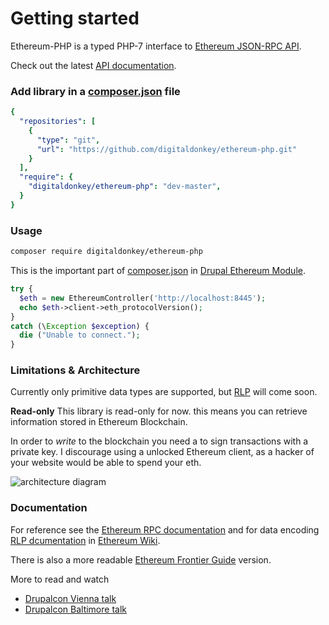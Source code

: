 # Getting started

Ethereum-PHP is a typed PHP-7 interface to [Ethereum JSON-RPC API](https://github.com/ethereum/wiki/wiki/JSON-RPC).

<span class="hide-in-apidoc">Check out the latest [API documentation](http://ethereum-php.org/dev/).</span>

### Add library in a [composer.json](https://getcomposer.org/doc/01-basic-usage.md#composer-json-project-setup) file

```yaml
{
  "repositories": [
    {
      "type": "git",
      "url": "https://github.com/digitaldonkey/ethereum-php.git"
    }
  ],
  "require": {
    "digitaldonkey/ethereum-php": "dev-master",
  }
}
```

### Usage


```sh
composer require digitaldonkey/ethereum-php
```

This is the important part of [composer.json](https://github.com/digitaldonkey/ethereum/blob/8.x-1.x/composer.json) in [Drupal Ethereum Module](https://drupal.org/project/ethereum).


```php
try {
  $eth = new EthereumController('http://localhost:8445');
  echo $eth->client->eth_protocolVersion();
}
catch (\Exception $exception) {
  die ("Unable to connect.");
}
```

### Limitations & Architecture

Currently only primitive data types are supported, but [RLP](https://github.com/ethereum/wiki/wiki/RLP) will come soon.

**Read-only**
This library is read-only for now. this means you can retrieve information stored in Ethereum Blockchain.

In order to *write* to the blockchain you need a to sign transactions with a private key. I discourage using a unlocked Ethereum client, as a hacker of your website would be able to spend your eth.


![architecture diagram](https://raw.githubusercontent.com/digitaldonkey/ethereum-php/dev/doxygen-assets/ArchitectureDiagrammCS6.png "Drupal Ethereum architecture")

### Documentation

For reference see the [Ethereum RPC documentation](https://github.com/ethereum/wiki/wiki/JSON-RPC) and for data encoding [RLP dcumentation](https://github.com/ethereum/wiki/wiki/RLP) in [Ethereum Wiki](https://github.com/ethereum/wiki).

There is also a more readable [Ethereum Frontier Guide](http://ethereum.gitbooks.io/frontier-guide/content/rpc.html) version.

More to read and watch

* [Drupalcon Vienna talk](https://events.drupal.org/vienna2017/sessions/drupal-and-ethereum-blockchain)
* [Drupalcon Baltimore talk](https://events.drupal.org/baltimore2017/sessions/drupal-and-ethereum-blockchain)

